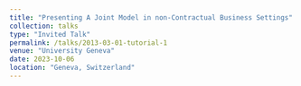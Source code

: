 ```yaml
---
title: "Presenting A Joint Model in non-Contractual Business Settings"
collection: talks
type: "Invited Talk"
permalink: /talks/2013-03-01-tutorial-1
venue: "University Geneva"
date: 2023-10-06
location: "Geneva, Switzerland"
---
```


